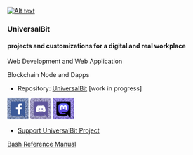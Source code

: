 
[![Alt text](https://github.com/universalbit-dev/papirus-icon-theme/blob/master/Papirus/64x64/places/folder-white-development.svg)](https://github.com/universalbit-dev/universalbit-dev)

### UniversalBit 

#### projects and customizations for a digital and real workplace

Web Development and Web Application

Blockchain Node and Dapps

- Repository: [UniversalBit](https://github.com/universalbit-dev) [work in progress]

[![Alt text](https://github.com/universalbit-dev/universalbit-dev/blob/main/img/facebook_48.png)](https://www.facebook.com/universalbit/)
[![Alt text](https://github.com/universalbit-dev/universalbit-dev/blob/main/img/discord_48.png)](https://discord.gg/gGkpMDfKW7)
[![Alt text](https://github.com/universalbit-dev/universalbit-dev/blob/main/img/mastodon_48.png)](https://mastodon.social/invite/8wBQnvts)

- [Support UniversalBit Project](https://github.com/universalbit-dev/universalbit-dev/tree/main/support)





[Bash Reference Manual](https://www.gnu.org/software/bash/manual/html_node/index.html)

